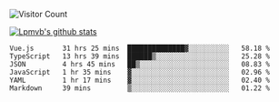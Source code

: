 ![Visitor Count](https://profile-counter.glitch.me/Lpmvb/count.svg)

[![Lpmvb's github stats](https://github-readme-stats.vercel.app/api?username=lpmvb&show_icons=true&title_color=fff&icon_color=79ff97&text_color=9f9f9f&bg_color=151515)](https://github.com/anuraghazra/github-readme-stats)

<!--
Here are some ideas to get you started:

- 🔭 I’m currently working on ...
- 🌱 I’m currently learning ...
- 👯 I’m looking to collaborate on ...
- 🤔 I’m looking for help with ...
- 💬 Ask me about ...
- 📫 How to reach me: ...
- 😄 Pronouns: ...
- ⚡ Fun fact: ...
-->

<!--START_SECTION:waka-->

```text
Vue.js       31 hrs 25 mins  ██████████████▓░░░░░░░░░░   58.18 %
TypeScript   13 hrs 39 mins  ██████▒░░░░░░░░░░░░░░░░░░   25.28 %
JSON         4 hrs 45 mins   ██▒░░░░░░░░░░░░░░░░░░░░░░   08.83 %
JavaScript   1 hr 35 mins    ▓░░░░░░░░░░░░░░░░░░░░░░░░   02.96 %
YAML         1 hr 17 mins    ▓░░░░░░░░░░░░░░░░░░░░░░░░   02.40 %
Markdown     39 mins         ▒░░░░░░░░░░░░░░░░░░░░░░░░   01.22 %
```

<!--END_SECTION:waka-->
